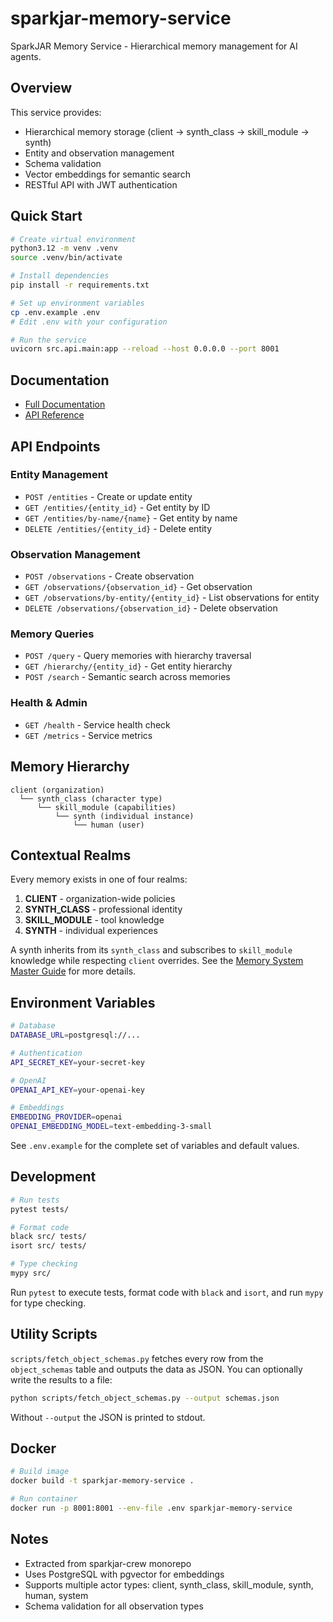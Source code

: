 # sparkjar-memory-service

SparkJAR Memory Service - Hierarchical memory management for AI agents.

## Overview

This service provides:
- Hierarchical memory storage (client → synth_class → skill_module → synth)
- Entity and observation management
- Schema validation
- Vector embeddings for semantic search
- RESTful API with JWT authentication

## Quick Start

```bash
# Create virtual environment
python3.12 -m venv .venv
source .venv/bin/activate

# Install dependencies
pip install -r requirements.txt

# Set up environment variables
cp .env.example .env
# Edit .env with your configuration

# Run the service
uvicorn src.api.main:app --reload --host 0.0.0.0 --port 8001
```

## Documentation

- [Full Documentation](docs/README.md)
- [API Reference](docs/api-reference.md)

## API Endpoints

### Entity Management
- `POST /entities` - Create or update entity
- `GET /entities/{entity_id}` - Get entity by ID
- `GET /entities/by-name/{name}` - Get entity by name
- `DELETE /entities/{entity_id}` - Delete entity

### Observation Management
- `POST /observations` - Create observation
- `GET /observations/{observation_id}` - Get observation
- `GET /observations/by-entity/{entity_id}` - List observations for entity
- `DELETE /observations/{observation_id}` - Delete observation

### Memory Queries
- `POST /query` - Query memories with hierarchy traversal
- `GET /hierarchy/{entity_id}` - Get entity hierarchy
- `POST /search` - Semantic search across memories

### Health & Admin
- `GET /health` - Service health check
- `GET /metrics` - Service metrics

## Memory Hierarchy

```
client (organization)
  └── synth_class (character type)
      └── skill_module (capabilities)
          └── synth (individual instance)
              └── human (user)
```
## Contextual Realms

Every memory exists in one of four realms:
1. **CLIENT** - organization-wide policies
2. **SYNTH_CLASS** - professional identity
3. **SKILL_MODULE** - tool knowledge
4. **SYNTH** - individual experiences

A synth inherits from its `synth_class` and subscribes to `skill_module` knowledge while respecting `client` overrides. See the [Memory System Master Guide](docs/MEMORY_SYSTEM_MASTER_GUIDE.md) for more details.


## Environment Variables

```bash
# Database
DATABASE_URL=postgresql://...

# Authentication
API_SECRET_KEY=your-secret-key

# OpenAI
OPENAI_API_KEY=your-openai-key

# Embeddings
EMBEDDING_PROVIDER=openai
OPENAI_EMBEDDING_MODEL=text-embedding-3-small
```

See `.env.example` for the complete set of variables and default values.

## Development

```bash
# Run tests
pytest tests/

# Format code
black src/ tests/
isort src/ tests/

# Type checking
mypy src/
```
Run `pytest` to execute tests, format code with `black` and `isort`, and run `mypy` for type checking.

## Utility Scripts

`scripts/fetch_object_schemas.py` fetches every row from the `object_schemas`
table and outputs the data as JSON. You can optionally write the results to a
file:

```bash
python scripts/fetch_object_schemas.py --output schemas.json
```

Without `--output` the JSON is printed to stdout.

## Docker

```bash
# Build image
docker build -t sparkjar-memory-service .

# Run container
docker run -p 8001:8001 --env-file .env sparkjar-memory-service
```

## Notes

- Extracted from sparkjar-crew monorepo
- Uses PostgreSQL with pgvector for embeddings
- Supports multiple actor types: client, synth_class, skill_module, synth, human, system
- Schema validation for all observation types